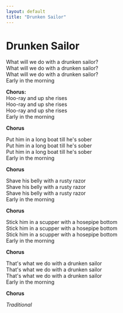 ```yaml
---
layout: default
title: "Drunken Sailor"
---
```


# Drunken Sailor

What will we do with a drunken sailor?  
What will we do with a drunken sailor?  
What will we do with a drunken sailor?  
Early in the morning  

**Chorus:**  
Hoo-ray and up she rises  
Hoo-ray and up she rises  
Hoo-ray and up she rises  
Early in the morning  

**Chorus**  

Put him in a long boat till he's sober  
Put him in a long boat till he's sober  
Put him in a long boat till he's sober  
Early in the morning  

**Chorus**  

Shave his belly with a rusty razor  
Shave his belly with a rusty razor  
Shave his belly with a rusty razor  
Early in the morning  

**Chorus**  

Stick him in a scupper with a hosepipe bottom  
Stick him in a scupper with a hosepipe bottom  
Stick him in a scupper with a hosepipe bottom  
Early in the morning  

**Chorus**  

That's what we do with a drunken sailor  
That's what we do with a drunken sailor  
That's what we do with a drunken sailor  
Early in the morning  

**Chorus**  

*Traditional*
